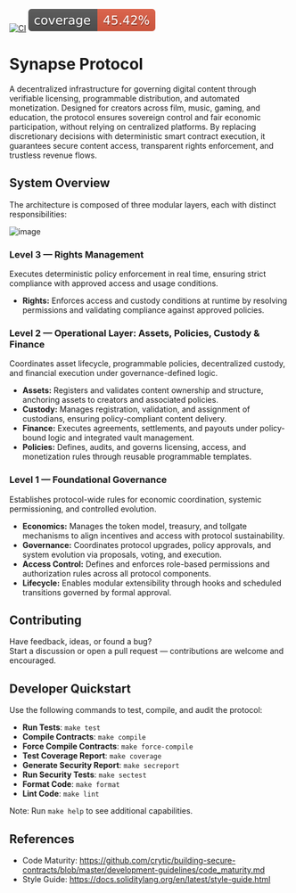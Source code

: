 
[![CI](https://github.com/Synaps3Protocol/protocol-core-v1/actions/workflows/ci.yaml/badge.svg)](https://github.com/Synaps3Protocol/protocol-core-v1/actions/workflows/ci.yaml)
[![COV](https://raw.githubusercontent.com/Synaps3Protocol/protocol-core-v1/main/.github/workflows/cov-badge.svg)](https://github.com/Synaps3Protocol/protocol-core-v1/actions/workflows/ci.yaml)

# Synapse Protocol
A decentralized infrastructure for governing digital content through verifiable licensing, programmable distribution, and automated monetization. Designed for creators across film, music, gaming, and education, the protocol ensures sovereign control and fair economic participation, without relying on centralized platforms.
By replacing discretionary decisions with deterministic smart contract execution, it guarantees secure content access, transparent rights enforcement, and trustless revenue flows.


## System Overview

The architecture is composed of three modular layers, each with distinct responsibilities:

![image](https://github.com/user-attachments/assets/a1b2ead5-c1ff-48df-b48b-ff5d46762ac1)

### Level 3 — Rights Management
Executes deterministic policy enforcement in real time, ensuring strict compliance with approved access and usage conditions.

- **Rights:** Enforces access and custody conditions at runtime by resolving permissions and validating compliance against approved policies.

### Level 2 — Operational Layer: Assets, Policies, Custody & Finance
Coordinates asset lifecycle, programmable policies, decentralized custody, and financial execution under governance-defined logic.

- **Assets:** Registers and validates content ownership and structure, anchoring assets to creators and associated policies.  
- **Custody:** Manages registration, validation, and assignment of custodians, ensuring policy-compliant content delivery.  
- **Finance:** Executes agreements, settlements, and payouts under policy-bound logic and integrated vault management.  
- **Policies:** Defines, audits, and governs licensing, access, and monetization rules through reusable programmable templates.  

### Level 1 — Foundational Governance
Establishes protocol-wide rules for economic coordination, systemic permissioning, and controlled evolution.

- **Economics:** Manages the token model, treasury, and tollgate mechanisms to align incentives and access with protocol sustainability.  
- **Governance:** Coordinates protocol upgrades, policy approvals, and system evolution via proposals, voting, and execution.  
- **Access Control:** Defines and enforces role-based permissions and authorization rules across all protocol components.  
- **Lifecycle:** Enables modular extensibility through hooks and scheduled transitions governed by formal approval.  

## Contributing
Have feedback, ideas, or found a bug?  
Start a discussion or open a pull request — contributions are welcome and encouraged.

## Developer Quickstart
Use the following commands to test, compile, and audit the protocol:

* **Run Tests**: `make test`  
* **Compile Contracts**: `make compile`  
* **Force Compile Contracts**: `make force-compile`  
* **Test Coverage Report**: `make coverage`  
* **Generate Security Report**: `make secreport`  
* **Run Security Tests**: `make sectest`  
* **Format Code**: `make format`  
* **Lint Code**: `make lint`   

Note: Run `make help` to see additional capabilities.

## References

- Code Maturity: https://github.com/crytic/building-secure-contracts/blob/master/development-guidelines/code_maturity.md
- Style Guide: https://docs.soliditylang.org/en/latest/style-guide.html
